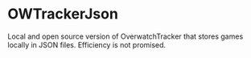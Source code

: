 # OWTrackerJson
Local and open source version of OverwatchTracker that stores games locally in JSON files. Efficiency is not promised.
